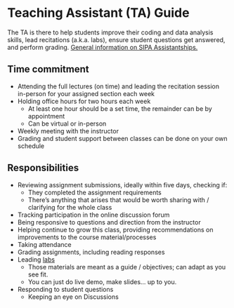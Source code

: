 # Teaching Assistant (TA) Guide

The TA is there to help students improve their coding and data analysis skills, lead recitations (a.k.a. labs), ensure student questions get answered, and perform grading. [General information on SIPA Assistantships.](https://www.sipa.columbia.edu/students/resources-sipa-students)

## Time commitment

- Attending the full lectures (on time) and leading the recitation session in-person for your assigned section each week
- Holding office hours for two hours each week
  - At least one hour should be a set time, the remainder can be by appointment
  - Can be virtual or in-person
- Weekly meeting with the instructor
- Grading and student support between classes can be done on your own schedule

## Responsibilities

- Reviewing assignment submissions, ideally within five days, checking if:
  - They completed the assignment requirements
  - There’s anything that arises that would be worth sharing with / clarifying for the whole class
- Tracking participation in the online discussion forum
- Being responsive to questions and direction from the instructor
- Helping continue to grow this class, providing recommendations on improvements to the course material/processes
- Taking attendance
- Grading assignments, including reading responses
- Leading [labs](../labs/)
  - Those materials are meant as a guide / objectives; can adapt as you see fit.
  - You can just do live demo, make slides... up to you.
- Responding to student questions
  - Keeping an eye on Discussions
